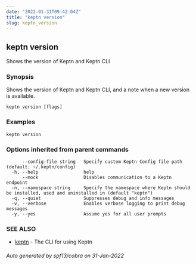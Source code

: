 ```yaml
---
date: "2022-01-31T09:42:04Z"
title: "keptn version"
slug: keptn_version
---
```

## keptn version

Shows the version of Keptn and Keptn CLI

### Synopsis

Shows the version of Keptn and Keptn CLI, and a note when a new version is available.

```
keptn version [flags]
```

### Examples

```
keptn version
```

### Options inherited from parent commands

```
      --config-file string   Specify custom Keptn Config file path (default: ~/.keptn/config)
  -h, --help                 help
      --mock                 Disables communication to a Keptn endpoint
  -n, --namespace string     Specify the namespace where Keptn should be installed, used and uninstalled in (default "keptn")
  -q, --quiet                Suppresses debug and info messages
  -v, --verbose              Enables verbose logging to print debug messages
  -y, --yes                  Assume yes for all user prompts
```

### SEE ALSO

* [keptn](../keptn/)	 - The CLI for using Keptn

###### Auto generated by spf13/cobra on 31-Jan-2022
